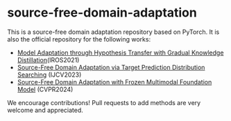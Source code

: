 # source-free-domain-adaptation
This is a source-free domain adaptation repository based on PyTorch. It is also the official repository for the following works:
- [Model Adaptation through Hypothesis Transfer with Gradual Knowledge Distillation](https://ieeexplore.ieee.org/abstract/document/9636206)(IROS2021)
- [Source-Free Domain Adaptation via Target Prediction Distribution Searching](https://link.springer.com/article/10.1007/s11263-023-01892-w) (IJCV2023)
- [Source-Free Domain Adaptation with Frozen Multimodal Foundation Model](https://arxiv.org/pdf/2311.16510.pdf) (CVPR2024)

</details>

We encourage contributions! Pull requests to add methods are very welcome and appreciated.
